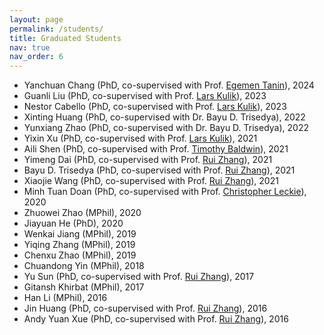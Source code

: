 ```yaml
---
layout: page
permalink: /students/
title: Graduated Students
nav: true
nav_order: 6
---
```


* Yanchuan Chang (PhD, co-supervised with Prof. [Egemen Tanin](https://findanexpert.unimelb.edu.au/profile/22513-egemen-tanin)), 2024
* Guanli Liu (PhD, co-supervised with Prof. [Lars Kulik](https://findanexpert.unimelb.edu.au/profile/97563-lars-kulik)), 2023
* Nestor Cabello (PhD, co-supervised with Prof. [Lars Kulik](https://findanexpert.unimelb.edu.au/profile/97563-lars-kulik)), 2023
* Xinting Huang (PhD, co-supervised with Dr. Bayu D. Trisedya), 2022
* Yunxiang Zhao (PhD, co-supervised with Dr. Bayu D. Trisedya), 2022
* Yixin Xu (PhD, co-supervised with Prof. [Lars Kulik](https://findanexpert.unimelb.edu.au/profile/97563-lars-kulik)), 2021
* Aili Shen (PhD, co-supervised with Prof. [Timothy Baldwin](https://findanexpert.unimelb.edu.au/profile/28799-tim-baldwin)), 2021
* Yimeng Dai (PhD, co-supervised with Prof. [Rui Zhang](http://www.ruizhang.info/)), 2021
* Bayu D. Trisedya (PhD, co-supervised with Prof. [Rui Zhang](http://www.ruizhang.info/)), 2021
* Xiaojie Wang (PhD, co-supervised with Prof. [Rui Zhang](http://www.ruizhang.info/)), 2021
* Minh Tuan Doan (PhD, co-supervised with Prof. [Christopher Leckie](https://findanexpert.unimelb.edu.au/profile/6335-christopher-leckie)), 2020
* Zhuowei Zhao (MPhil), 2020
* Jiayuan He (PhD), 2020
* Wenkai Jiang (MPhil), 2019
* Yiqing Zhang (MPhil), 2019
* Chenxu Zhao (MPhil), 2019
* Chuandong Yin (MPhil), 2018
* Yu Sun (PhD, co-supervised with Prof. [Rui Zhang](http://www.ruizhang.info/)), 2017
* Gitansh Khirbat (MPhil), 2017
* Han Li (MPhil), 2016
* Jin Huang (PhD, co-supervised with Prof. [Rui Zhang](http://www.ruizhang.info/)), 2016
* Andy Yuan Xue (PhD, co-supervised with Prof. [Rui Zhang](http://www.ruizhang.info/)), 2016